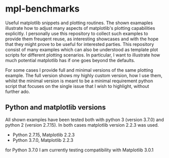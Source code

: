 # mpl-benchmarks
Useful matplotlib snippets and plotting routines.
The shown examaples illustrate how to adjust many aspects of matplotlib's plotting
capabilities explicitly. I personally use this repository to collect such examples
to provide them freuqent reuse, as interesting showcases and with the hope
that they might prove to be useful for interested parties.
This repository consist of many examples which can also be understood as
template plot scripts for different plotting scenarios.
In particular, I want to illustrate how much potential matplotlib has if one goes beyond the defaults.

For some cases I provide full and minimal versions of the same plotting example.
The full version shows my highly custom version, how I use them, whilst the minimal
version is meant to be a minimal requirement python script that focuses on
the single issue that I wish to highlight, without further ado.

## Python and matplotlib versions
All shown examples have been tested both with python 3 (version 3.7.0)
and python 2 (version 2.7.15). In both cases matplotlib
version 2.2.3 was used.
* Python 2.7.15, Matplotlib 2.2.3
* Python 3.7.0,  Matplotlib 2.2.3

for Python 3.7.0 I am currently testing compatibility with Matplotlib 3.0.1
